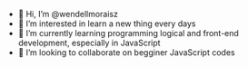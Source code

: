 - 👋 Hi, I’m @wendellmoraisz
- 👀 I’m interested in learn a new thing every days
- 🌱 I’m currently learning programming logical and front-end development, especially in JavaScript
- 💞️ I’m looking to collaborate on begginer JavaScript codes



